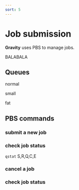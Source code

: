 ```yaml
---
sort: 5
---
```


# Job submission

**Gravity** uses PBS to manage jobs.

BALABALA

## Queues

normal

small

fat


## PBS commands

### submit a new job

### check job status

`qstat`
S,R,Q,C,E

### cancel a job

### check job status
